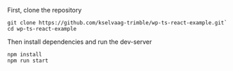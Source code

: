 First, clone the repository

```
git clone https://github.com/kselvaag-trimble/wp-ts-react-example.git`
cd wp-ts-react-example
```

Then install dependencies and run the dev-server

```
npm install
npm run start
```
